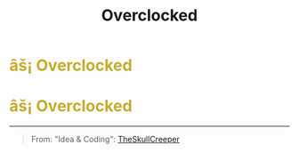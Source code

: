﻿---
lang: en-US
title: Overclocked
prev: Nimble
next: Radar
---
# <font color=#c4ad2c>âš¡ <b>Overclocked</b></font> <Badge text="Helpful" type="tip" vertical="middle"/>
# <font color=#c4ad2c>âš¡ <b>Overclocked</b></font> <Badge text="Helpful" type="tip" vertical="middle"/>
---

> From: "Idea & Coding": [TheSkullCreeper](https://github.com/Loonie-Toons/)

